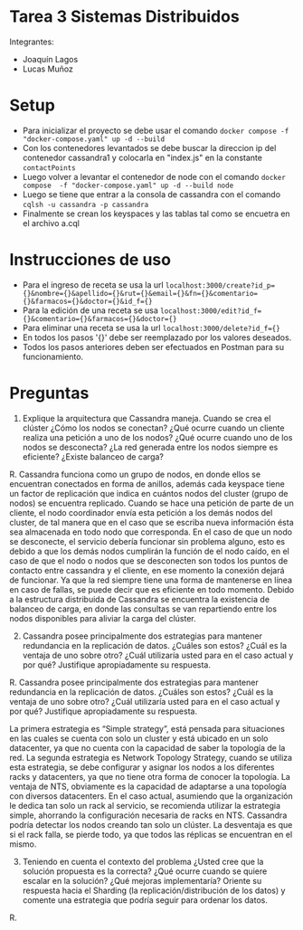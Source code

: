 # Tarea 3 Sistemas Distribuidos
Integrantes:
- Joaquín Lagos
- Lucas Muñoz

# Setup

- Para inicializar el proyecto se debe usar el comando ```docker compose -f "docker-compose.yaml" up -d --build```
- Con los contenedores levantados se debe buscar la direccion ip del contenedor cassandra1 y colocarla en "index.js" en la constante ```contactPoints```
- Luego volver a levantar el contenedor de node con el comando ```docker compose  -f "docker-compose.yaml" up -d --build node```
- Luego se tiene que entrar a la consola de cassandra con el comando ```cqlsh -u cassandra -p cassandra```
- Finalmente se crean los keyspaces y las tablas tal como se encuetra en el archivo a.cql

# Instrucciones de uso

- Para el ingreso de receta se usa la url ```localhost:3000/create?id_p={}&nombre={}&apellido={}&rut={}&email={}&fn={}&comentario={}&farmacos={}&doctor={}&id_f={}```
- Para la edición de una receta se usa ```localhost:3000/edit?id_f={}&comentario={}&farmacos={}&doctor={}```
- Para eliminar una receta se usa la url ```localhost:3000/delete?id_f={}```
- En todos los pasos '{}' debe ser reemplazado por los valores deseados.
- Todos los pasos anteriores deben ser efectuados en Postman para su funcionamiento.

# Preguntas

1. Explique la arquitectura que Cassandra maneja. Cuando se crea el clúster ¿Cómo los nodos se conectan? ¿Qué
ocurre cuando un cliente realiza una petición a uno de los nodos? ¿Qué ocurre cuando uno de los nodos se desconecta?
¿La red generada entre los nodos siempre es eficiente? ¿Existe balanceo de carga?

R. Cassandra funciona como un grupo de nodos, en donde ellos se encuentran conectados en forma de anillos, además cada keyspace tiene un factor de replicación que indica en cuántos nodos del cluster (grupo de nodos) se encuentra replicado. Cuando se hace una petición de parte de un cliente, el nodo coordinador envía esta petición a los demás nodos del cluster, de tal manera que en el caso que se escriba nueva información ésta sea almacenada en todo nodo que corresponda. En el caso de que un nodo se desconecte, el servicio debería funcionar sin problema alguno, esto es debido a que los demás nodos cumplirán la función de el nodo caído, en el caso de que el nodo o nodos que se desconecten son todos los puntos de contacto entre cassandra y el cliente, en ese momento la conexión dejará de funcionar. Ya que la red siempre tiene una forma de mantenerse en línea en caso de fallas, se puede decir que es eficiente en todo momento.
Debido a la estructura distribuida de Cassandra se encuentra la existencia de balanceo de carga, en donde las consultas se van repartiendo entre los nodos disponibles para aliviar la carga del clúster.

2. Cassandra posee principalmente dos estrategias para mantener redundancia en la replicación de datos. ¿Cuáles son
estos? ¿Cuál es la ventaja de uno sobre otro? ¿Cuál utilizaría usted para en el caso actual y por qué? Justifique
apropiadamente su respuesta.

R. Cassandra posee principalmente dos estrategias para mantener redundancia en la replicación de datos. ¿Cuáles son estos? ¿Cuál es la ventaja de uno sobre otro? ¿Cuál utilizaría usted para en el caso actual y por qué? Justifique apropiadamente su respuesta.

La primera estrategia es “Simple strategy”, está pensada para situaciones en las cuales se cuenta con solo un cluster y está ubicado en un solo datacenter, ya que no cuenta con la capacidad de saber la topología de la red. La segunda estrategia es Network Topology Strategy, cuando se utiliza esta estrategia, se debe configurar y asignar los nodos a los diferentes racks y datacenters, ya que no tiene otra forma de conocer la topología. La ventaja de NTS, obviamente es la capacidad de adaptarse a una topología con diversos datacenters. 
En el caso actual, asumiendo que la organización le dedica tan solo un rack al servicio, se recomienda utilizar la estrategia simple, ahorrando la configuración necesaria de racks en NTS. Cassandra podría detectar los nodos creando tan solo un clúster. La desventaja es que si el rack falla, se pierde todo, ya que todos las réplicas se encuentran en el mismo.


3. Teniendo en cuenta el contexto del problema ¿Usted cree que la solución propuesta es la correcta? ¿Qué ocurre
cuando se quiere escalar en la solución? ¿Qué mejoras implementaría? Oriente su respuesta hacia el Sharding (la
replicación/distribución de los datos) y comente una estrategia que podría seguir para ordenar los datos.

R.
